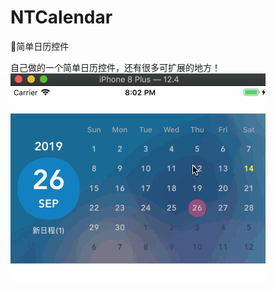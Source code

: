 # NTCalendar
📅简单日历控件

自己做的一个简单日历控件，还有很多可扩展的地方！
![1](https://raw.githubusercontent.com/Lenhulk/NTCalendar/master/calendar.gif)
